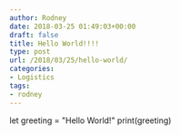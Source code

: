 ```yaml
---
author: Rodney
date: 2018-03-25 01:49:03+00:00
draft: false
title: Hello World!!!!
type: post
url: /2018/03/25/hello-world/
categories:
- Logistics
tags:
- rodney
---
```


let greeting = "Hello World!"
    print(greeting)
